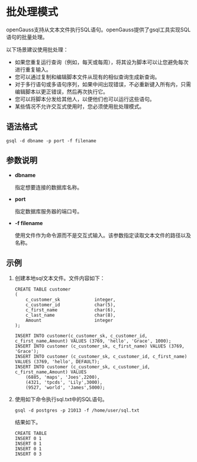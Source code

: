 # 批处理模式<a name="ZH-CN_TOPIC_0000001255021831"></a>

openGauss支持从文本文件执行SQL语句。openGauss提供了gsql工具实现SQL语句的批量处理。

以下场景建议使用批处理：

-   如果您重复运行查询（例如，每天或每周），将其设为脚本可以让您避免每次进行重复输入。
-   您可以通过复制和编辑脚本文件从现有的相似查询生成新查询。
-   对于多行语句或多语句序列，如果中间出现错误，不必重新键入所有内，只需编辑脚本以更正错误，然后再次执行它。
-   您可以将脚本分发给其他人，以便他们也可以运行这些语句。
-   某些情况不允许交互式使用时，您必须使用批处理模式。

## 语法格式<a name="section3644161111459"></a>

```
gsql -d dbname -p port -f filename
```

## 参数说明<a name="section3770135115014"></a>

-   **dbname**

    指定想要连接的数据库名称。

-   **port**

    指定数据库服务器的端口号。

-   **-f filename**

    使用文件作为命令源而不是交互式输入。该参数指定读取文本文件的路径以及名称。


## 示例<a name="section231191615452"></a>

1.  创建本地sql文本文件。文件内容如下：

    ```
    CREATE TABLE customer
    (
        c_customer_sk             integer,
        c_customer_id             char(5),
        c_first_name              char(6),
        c_last_name               char(8),
        Amount                    integer
    );
    
    INSERT INTO customer(c_customer_sk, c_customer_id, c_first_name,Amount) VALUES (3769, 'hello', 'Grace', 1000);
    INSERT INTO customer (c_customer_sk, c_first_name) VALUES (3769, 'Grace');
    INSERT INTO customer (c_customer_sk, c_customer_id, c_first_name) VALUES (3769, 'hello', DEFAULT);
    INSERT INTO customer (c_customer_sk, c_customer_id, c_first_name,Amount) VALUES 
        (6885, 'maps', 'Joes',2200),
        (4321, 'tpcds', 'Lily',3000),
        (9527, 'world', 'James',5000);
    ```

2.  使用如下命令执行sql.txt中的SQL语句。

    ```
    gsql -d postgres -p 21013 -f /home/user/sql.txt
    ```

    结果如下。

    ```
    CREATE TABLE
    INSERT 0 1
    INSERT 0 1
    INSERT 0 1
    INSERT 0 3
    ```


